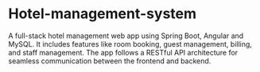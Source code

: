# Hotel-management-system
A full-stack hotel management web app using Spring Boot, Angular and MySQL. It includes features like room booking, guest management, billing, and staff management. The app follows a RESTful API architecture for seamless communication between the frontend and backend.
